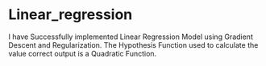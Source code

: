 # Linear_regression

I have Successfully implemented Linear Regression Model using Gradient Descent and Regularization.
The Hypothesis Function used to calculate the value correct output is a Quadratic Function.
